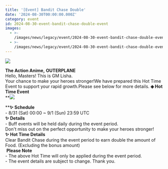 ```yaml
---
title: '[Event] Bandit Chase Double'
date: '2024-08-30T00:00:00.000Z'
category: event
id: 2024-08-30-event-bandit-chase-double-event
images:
  - >-
    /images/news/legacy/event/2024-08-30-event-bandit-chase-double-event/6c42148b8c1d4cabad33dfc28815213e.webp
  - >-
    /images/news/legacy/event/2024-08-30-event-bandit-chase-double-event/8c0714c660d941ec8e9a4837af096290.webp
---
```


![](/images/news/legacy/event/2024-08-30-event-bandit-chase-double-event/6c42148b8c1d4cabad33dfc28815213e.webp)  

**The Action Anime,** **OUTERPLANE**  
Hello, Masters! This is GM Lisha.  
Your chance to make your heroes stronger!We have prepared this Hot Time Event to support your rapid growth.Please see below for more details. **◈ Hot Time Event**  
**![](/images/news/legacy/event/2024-08-30-event-bandit-chase-double-event/8c0714c660d941ec8e9a4837af096290.webp)  
  
****✨** **Schedule**  
\- 8/31 (Sat) 00:00 ~ 9/1 (Sun) 23:59 UTC  
**✨** **Details**  
\- Buff events will be held daily during the event period.  
Don't miss out on the perfect opportunity to make your heroes stronger!**✨** **Hot Time Details**  
Clear Bandit Chase during the event period to earn double the amount of Food. (Excluding the bonus amount)  
 **Please Note**  
\- The above Hot Time will only be applied during the event period.  
\- The event details are subject to change. Thank you.

